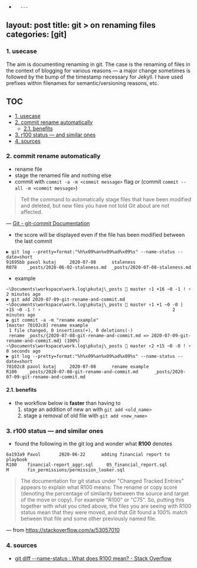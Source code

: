 *       ---
layout: post
title: git > on renaming files
categories: [git]
---
### 1. usecase
The aim is documenting renaming in git. The case is the renaming of files in the context of blogging for various reasons — a major change sometimes is followed by the bump of the timestamp necessary for Jekyll. I have used prefixes within filenames for semantic/versioning reasons, etc.

## TOC
<!-- TOC -->

- [1. usecase](#1-usecase)
- [2. commit rename automatically](#2-commit-rename-automatically)
    - [2.1. benefits](#21-benefits)
- [3. r100 status — and similar ones](#3-r100-status--and-similar-ones)
- [4. sources](#4-sources)

<!-- /TOC -->


### 2. commit rename automatically
* rename file
* stage the renamed file and nothing else
* commit with `commit -a -m <commit message>` flag or (commit `commit --all -m <commit message>`)

> Tell the command to automatically stage files that have been modified and deleted, but new files you have not told Git about are not affected.

— [Git - git-commit Documentation](https://git-scm.com/docs/git-commit#Documentation/git-commit.txt--a)

* the score will be displayed even if the file has been modified between the last commit

```
▶ git log --pretty=format:"%h%x09%an%x09%ad%x09%s" --name-status --date=short
91695bb pavol kutaj     2020-07-08      staleness
R078    _posts/2020-06-02-staleness.md  _posts/2020-07-08-staleness.md
```
* example

```
~\Documents\workspace\work.log\pkutaj\_posts  master ↑1 +16 ~0 -1 ! ⚡                                                             2 minutes ago
▶ git add 2020-07-09-git-rename-and-commit.md
~\Documents\workspace\work.log\pkutaj\_posts  master ↑1 +1 ~0 -0 | +15 ~0 -1 ! ⚡                                                  2 minutes ago
▶ git commit -a -m "rename example"
[master 78102c8] rename example
 1 file changed, 0 insertions(+), 0 deletions(-)
 rename _posts/{2020-07-08-git-rename-and-commit.md => 2020-07-09-git-rename-and-commit.md} (100%)
~\Documents\workspace\work.log\pkutaj\_posts  master ↑2 +15 ~0 -0 ! ⚡                                                             0 seconds ago
▶ git log --pretty=format:"%h%x09%an%x09%ad%x09%s" --name-status --date=short
78102c8 pavol kutaj     2020-07-08      rename example                                                                                            R100    _posts/2020-07-08-git-rename-and-commit.md      _posts/2020-07-09-git-rename-and-commit.md
```

#### 2.1. benefits
* the workflow below is **faster** than having to 
    1. stage an addition of new an with `git add <old_name>`
    2. stage a removal of old file with `git add <new_name>`
    
### 3. r100 status — and similar ones
* found the following in the git log and wonder what **R100** denotes

```
6a193a9 Pavol       2020-06-22      adding financial report to playbook
R100    financial-report_aggr.sql     05_financial_report.sql
M       fin_permissions/permission_looker.sql
```

> The documentation for git status under "Changed Tracked Entries" appears to explain what R100 means: <X><score> The rename or copy score (denoting the percentage of similarity between the source and target of the move or copy). For example "R100" or "C75". So, putting this together with what you cited above, the files you are seeing with R100 status mean that they were moved, and that Git found a 100% match between that file and some other previously named file.

— from <https://stackoverflow.com/a/53057010>

### 4. sources
* [git diff --name-status : What does R100 mean? - Stack Overflow](https://stackoverflow.com/questions/53056942/git-diff-name-status-what-does-r100-mean)